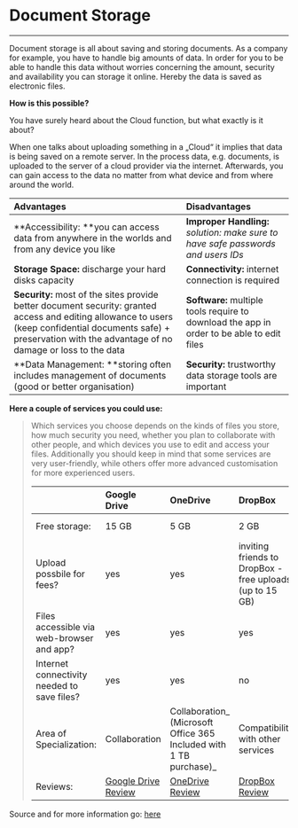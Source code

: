 # Document Storage

---

Document storage is all about saving and storing documents. As a company for example, you have to handle big amounts of data. In order for you to be able to handle this data without worries concerning the amount, security and availability you can storage it online. Hereby the data is saved as electronic files.

**How is this possible?**

You have surely heard about the Cloud function, but what exactly is it about?

When one talks about uploading something in a „Cloud“ it implies that data is being saved on a remote server. In the process data, e.g. documents, is uploaded to the server of a cloud provider via the internet. Afterwards, you can gain access to the data no matter from what device and from where around the world.

| **Advantages** | **Disadvantages** |
| :--- | :--- |
| **Accessibility: **you can access data from anywhere in the worlds and from any device you like | **Improper Handling:** _solution: make sure to have safe passwords and users IDs_ |
| **Storage Space:** discharge your hard disks capacity | **Connectivity:** internet connection is required |
| **Security:** most of the sites provide better document security: granted access and editing allowance to users \(keep confidential documents safe\) + preservation with the advantage of no damage or loss to the data | **Software:** multiple tools require to download the app in order to be able to edit files |
| **Data Management: **storing often includes management of documents \(good or better organisation\) | **Security:** trustworthy data storage tools are important |

**Here a couple of services you could use:**

> Which services you choose depends on the kinds of files you store, how much security you need, whether you plan to collaborate with other people, and which devices you use to edit and access your files. Additionally you should keep in mind that some services are very user-friendly, while others offer more advanced customisation for more experienced users.
>
> |  | Google Drive | OneDrive | DropBox | Glide | iCloud |
> | :--- | :--- | :--- | :--- | :--- | :--- |
> | Free storage: | 15 GB | 5 GB | 2 GB | 30 GB | 5 GB |
> | Upload possbile for fees? | yes | yes | inviting friends to DropBox -  free uploads \(up to 15 GB\) | yes | yes |
> | Files accessible via web-browser and app? | yes | yes | yes | yes | yes |
> | Internet connectivity needed to save files? | yes | yes | no | yes | yes |
> | Area of Specialization: | Collaboration | Collaboration_ \(Microsoft Office 365 Included with 1 TB purchase\)_ | Compatibility with other services | - | Apple device users |
> | Reviews: | [Google Drive Review](http://uk.pcmag.com/google-drive/15854/review/google-drive) | [OneDrive Review](http://uk.pcmag.com/microsoft-skydrive/1433/review/microsoft-onedrive) | [DropBox Review](http://uk.pcmag.com/dropbox/2590/review/dropbox) |  | [iCloud Review](http://uk.pcmag.com/apple-icloud-drive/40428/review/apple-icloud-drive) |

Source and for more information go: [here](http://uk.pcmag.com/storage-devices-reviews/3682/guide/the-best-cloud-storage-and-file-sharing-services-of-2017)


